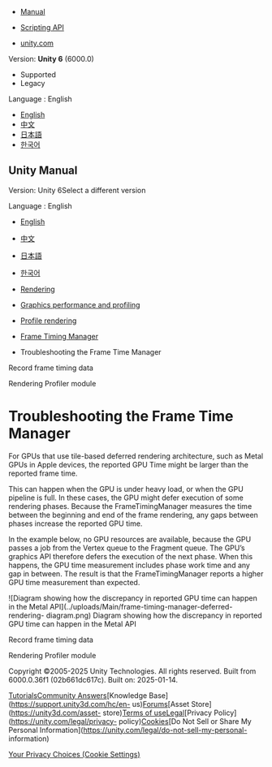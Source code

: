 [](https://docs.unity3d.com)

  * [Manual](../Manual/index.html)
  * [Scripting API](../ScriptReference/index.html)

  * [unity.com](https://unity.com/)

Version: **Unity 6** (6000.0)

  * Supported
  * Legacy

Language : English

  * [English](/Manual/frame-timing-manager-troubleshoot.html)
  * [中文](/cn/current/Manual/frame-timing-manager-troubleshoot.html)
  * [日本語](/ja/current/Manual/frame-timing-manager-troubleshoot.html)
  * [한국어](/kr/current/Manual/frame-timing-manager-troubleshoot.html)

[](https://docs.unity3d.com)

## Unity Manual

Version: Unity 6Select a different version

Language : English

  * [English](/Manual/frame-timing-manager-troubleshoot.html)
  * [中文](/cn/current/Manual/frame-timing-manager-troubleshoot.html)
  * [日本語](/ja/current/Manual/frame-timing-manager-troubleshoot.html)
  * [한국어](/kr/current/Manual/frame-timing-manager-troubleshoot.html)

  * [Rendering](rendering-and-post-processing.html)
  * [Graphics performance and profiling](graphics-performance-profiling.html)
  * [Profile rendering](profile-rendering.html)
  * [Frame Timing Manager](frame-timing-manager-landing.html)
  * Troubleshooting the Frame Time Manager

[](frame-timing-manager-record-timing-data.html)

Record frame timing data

[](ProfilerRendering.html)

Rendering Profiler module

# Troubleshooting the Frame Time Manager

For GPUs that use tile-based deferred rendering architecture, such as Metal
GPUs in Apple devices, the reported GPU Time might be larger than the reported
frame time.

This can happen when the GPU is under heavy load, or when the GPU pipeline is
full. In these cases, the GPU might defer execution of some rendering phases.
Because the FrameTimingManager measures the time between the beginning and end
of the frame rendering, any gaps between phases increase the reported GPU
time.

In the example below, no GPU resources are available, because the GPU passes a
job from the Vertex queue to the Fragment queue. The GPU’s graphics API
therefore defers the execution of the next phase. When this happens, the GPU
time measurement includes phase work time and any gap in between. The result
is that the FrameTimingManager reports a higher GPU time measurement than
expected.

![Diagram showing how the discrepancy in reported GPU time can happen in the
Metal API](../uploads/Main/frame-timing-manager-deferred-rendering-
diagram.png) Diagram showing how the discrepancy in reported GPU time can
happen in the Metal API

[](frame-timing-manager-record-timing-data.html)

Record frame timing data

[](ProfilerRendering.html)

Rendering Profiler module

Copyright ©2005-2025 Unity Technologies. All rights reserved. Built from
6000.0.36f1 (02b661dc617c). Built on: 2025-01-14.

[Tutorials](https://learn.unity.com/)[Community
Answers](https://answers.unity3d.com)[Knowledge
Base](https://support.unity3d.com/hc/en-
us)[Forums](https://forum.unity3d.com)[Asset Store](https://unity3d.com/asset-
store)[Terms of
use](https://docs.unity3d.com/Manual/TermsOfUse.html)[Legal](https://unity.com/legal)[Privacy
Policy](https://unity.com/legal/privacy-
policy)[Cookies](https://unity.com/legal/cookie-policy)[Do Not Sell or Share
My Personal Information](https://unity.com/legal/do-not-sell-my-personal-
information)

[Your Privacy Choices (Cookie Settings)](javascript:void\(0\);)


